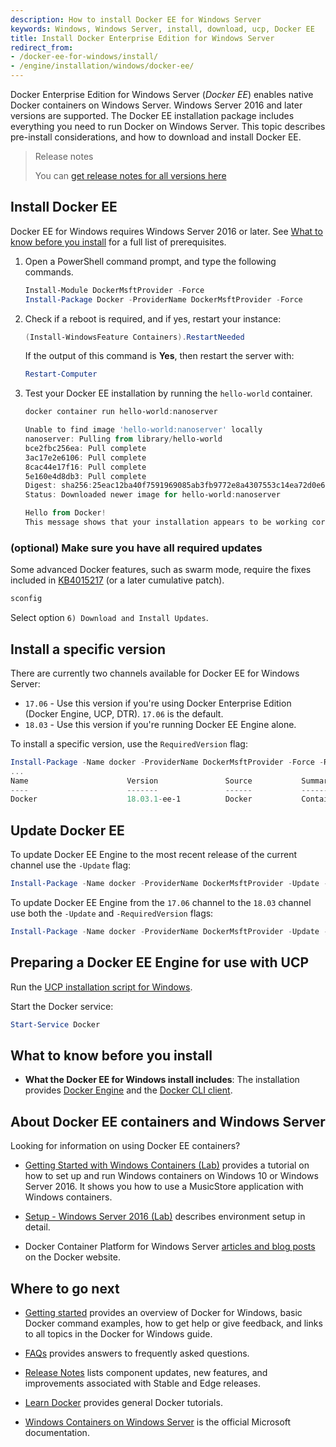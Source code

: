 ```yaml
---
description: How to install Docker EE for Windows Server
keywords: Windows, Windows Server, install, download, ucp, Docker EE
title: Install Docker Enterprise Edition for Windows Server
redirect_from:
- /docker-ee-for-windows/install/
- /engine/installation/windows/docker-ee/
---
```


Docker Enterprise Edition for Windows Server (*Docker EE*) enables native
Docker containers on Windows Server. Windows Server 2016 and later versions are supported. The Docker EE installation package
includes everything you need to run Docker on Windows Server.
This topic describes pre-install considerations, and how to download and
install Docker EE.

> Release notes
>
> You can [get release notes for all versions here](/release-notes/)

## Install Docker EE

Docker EE for Windows requires Windows Server 2016 or later. See
[What to know before you install](#what-to-know-before-you-install) for a
full list of prerequisites.

1.  Open a PowerShell command prompt, and type the following commands.

    ```PowerShell
    Install-Module DockerMsftProvider -Force
    Install-Package Docker -ProviderName DockerMsftProvider -Force
    ```

2.  Check if a reboot is required, and if yes, restart your instance:

    ```PowerShell
    (Install-WindowsFeature Containers).RestartNeeded
    ```
    If the output of this command is **Yes**, then restart the server with:

    ```PowerShell
    Restart-Computer
    ```

3.  Test your Docker EE installation by running the `hello-world` container.

    ```PowerShell
    docker container run hello-world:nanoserver

    Unable to find image 'hello-world:nanoserver' locally
    nanoserver: Pulling from library/hello-world
    bce2fbc256ea: Pull complete
    3ac17e2e6106: Pull complete
    8cac44e17f16: Pull complete
    5e160e4d8db3: Pull complete
    Digest: sha256:25eac12ba40f7591969085ab3fb9772e8a4307553c14ea72d0e6f98b2c8ced9d
    Status: Downloaded newer image for hello-world:nanoserver

    Hello from Docker!
    This message shows that your installation appears to be working correctly.
    ```

### (optional) Make sure you have all required updates

Some advanced Docker features, such as swarm mode, require the fixes included in
[KB4015217](https://support.microsoft.com/en-us/help/4015217/windows-10-update-kb4015217)
(or a later cumulative patch).

```PowerShell
sconfig
```

Select option `6) Download and Install Updates`.

## Install a specific version

There are currently two channels available for Docker EE for Windows Server:

* `17.06` - Use this version if you're using Docker Enterprise Edition (Docker Engine, UCP, DTR). `17.06` is the default.
* `18.03` - Use this version if you're running Docker EE Engine alone.

To install a specific version, use the `RequiredVersion` flag:

```PowerShell
Install-Package -Name docker -ProviderName DockerMsftProvider -Force -RequiredVersion 18.03
...
Name                      Version               Source           Summary
----                      -------               ------           -------
Docker                    18.03.1-ee-1          Docker           Contains Docker EE for use with Windows Server...
```

## Update Docker EE

To update Docker EE Engine to the most recent release of the current channel use the `-Update` flag:

```PowerShell
Install-Package -Name docker -ProviderName DockerMsftProvider -Update -Force
```

To update Docker EE Engine from the `17.06` channel to the `18.03` channel use both the `-Update` and `-RequiredVersion` flags:

```PowerShell
Install-Package -Name docker -ProviderName DockerMsftProvider -Update -Force -RequiredVersion 18.03
```

## Preparing a Docker EE Engine for use with UCP

Run the
[UCP installation script for Windows](/datacenter/ucp/2.2/guides/admin/configure/join-windows-worker-nodes/#run-the-windows-node-setup-script).

Start the Docker service:

```PowerShell
Start-Service Docker
```

## What to know before you install

* **What the Docker EE for Windows install includes**: The installation
provides [Docker Engine](/engine/userguide/intro.md) and the
[Docker CLI client](/engine/reference/commandline/cli.md).

## About Docker EE containers and Windows Server

Looking for information on using Docker EE containers?

* [Getting Started with Windows Containers (Lab)](https://github.com/docker/labs/blob/master/windows/windows-containers/README.md)
provides a tutorial on how to set up and run Windows containers on Windows 10
or Windows Server 2016. It shows you how to use a MusicStore application with
Windows containers.

* [Setup - Windows Server 2016 (Lab)](https://github.com/docker/labs/blob/master/windows/windows-containers/Setup-Server2016.md)
describes environment setup in detail.

* Docker Container Platform for Windows Server [articles and blog
posts](https://www.docker.com/microsoft/) on the Docker website.

## Where to go next

* [Getting started](/docker-for-windows/index.md) provides an overview of
Docker for Windows, basic Docker command examples, how to get help or give
feedback, and links to all topics in the Docker for Windows guide.

* [FAQs](/docker-for-windows/faqs.md) provides answers to frequently asked
questions.

* [Release Notes](/docker-for-windows/release-notes.md) lists component
updates, new features, and improvements associated with Stable and Edge
releases.

* [Learn Docker](/learn.md) provides general Docker tutorials.

* [Windows Containers on Windows Server](https://docs.microsoft.com/en-us/virtualization/windowscontainers/quick-start/quick-start-windows-server)
is the official Microsoft documentation.
